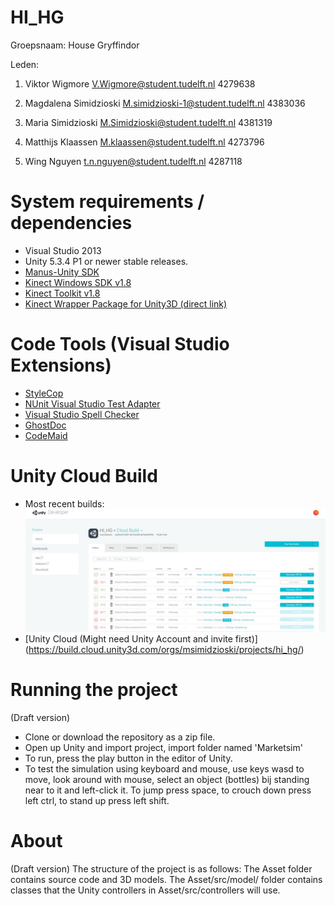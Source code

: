 # HI_HG

Groepsnaam: House Gryffindor

Leden:

1. Viktor Wigmore
V.Wigmore@student.tudelft.nl 4279638

2. Magdalena Simidzioski
M.simidzioski-1@student.tudelft.nl 4383036

3. Maria Simidzioski
M.Simidzioski@student.tudelft.nl 4381319

4. Matthijs Klaassen
M.klaassen@student.tudelft.nl 4273796

5. Wing Nguyen
t.n.nguyen@student.tudelft.nl 4287118

# System requirements / dependencies
* Visual Studio 2013
* Unity 5.3.4 P1 or newer stable releases.
* [Manus-Unity SDK](https://github.com/ManusVR/Manus-Unity)
* [Kinect Windows SDK v1.8](https://www.microsoft.com/en-us/download/details.aspx?id=40278)
* [Kinect Toolkit v1.8](https://www.microsoft.com/en-us/download/details.aspx?id=40276)
* [Kinect Wrapper Package for Unity3D (direct link)](http://wiki.etc.cmu.edu/unity3d/images/a/ac/Kinect1.7UnityPackage.new.zip)

# Code Tools (Visual Studio Extensions)
* [StyleCop](https://visualstudiogallery.msdn.microsoft.com/cac2a05b-6eb6-4fa2-95b9-1f8d011e6cae)
* [NUnit Visual Studio Test Adapter](http://visualstudiogallery.msdn.microsoft.com/6ab922d0-21c0-4f06-ab5f-4ecd1fe7175d)
* [Visual Studio Spell Checker](http://visualstudiogallery.msdn.microsoft.com/a23de100-31a1-405c-b4b7-d6be40c3dfff)
* [GhostDoc](http://submain.com/products/ghostdoc.aspx)
* [CodeMaid](http://www.codemaid.net/)

# Unity Cloud Build
* Most recent builds:
![Unity builds 27/5/2016](https://raw.githubusercontent.com/vwigmore/HI_HG/master/SE%20deliverables/builds27-5.jpg)
* [Unity Cloud (Might need Unity Account and invite first)] (https://build.cloud.unity3d.com/orgs/msimidzioski/projects/hi_hg/) 

# Running the project
(Draft version)
* Clone or download the repository as a zip file.
* Open up Unity and import project, import folder named 'Marketsim'
* To run, press the play button in the editor of Unity.
* To test the simulation using keyboard and mouse, use keys wasd to move, look around with mouse, select an object (bottles) bij standing near to it and left-click it. To jump press space, to crouch down press left ctrl, to stand up press left shift. 

# About
(Draft version)
The structure of the project is as follows:
The Asset folder contains source code and 3D models.
The Asset/src/model/ folder contains classes that the Unity controllers in Asset/src/controllers will use.
